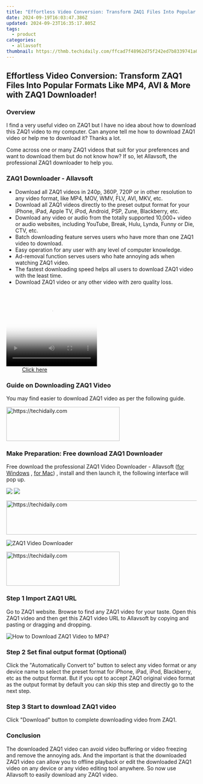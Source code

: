 ```yaml
---
title: "Effortless Video Conversion: Transform ZAQ1 Files Into Popular Formats Like MP4, AVI & More with ZAQ1 Downloader!"
date: 2024-09-19T16:03:47.386Z
updated: 2024-09-23T16:35:17.805Z
tags:
  - product
categories:
  - allavsoft
thumbnail: https://thmb.techidaily.com/ffcad7f48962d75f242ed7b8339741a057dbb535926e2709bec686a6dd167dd4.jpg
---
```


## Effortless Video Conversion: Transform ZAQ1 Files Into Popular Formats Like MP4, AVI & More with ZAQ1 Downloader!

### Overview

I find a very useful video on ZAQ1 but I have no idea about how to download this ZAQ1 video to my computer. Can anyone tell me how to download ZAQ1 video or help me to download it? Thanks a lot.

Come across one or many ZAQ1 videos that suit for your preferences and want to download them but do not know how? If so, let Allavsoft, the professional ZAQ1 downloader to help you.

### ZAQ1 Downloader - Allavsoft

* Download all ZAQ1 videos in 240p, 360P, 720P or in other resolution to any video format, like MP4, MOV, WMV, FLV, AVI, MKV, etc.
* Download all ZAQ1 videos directly to the preset output format for your iPhone, iPad, Apple TV, iPod, Android, PSP, Zune, Blackberry, etc.
* Download any video or audio from the totally supported 10,000+ video or audio websites, including YouTube, Break, Hulu, Lynda, Funny or Die, CTV, etc.
* Batch downloading feature serves users who have more than one ZAQ1 video to download.
* Easy operation for any user with any level of computer knowledge.
* Ad-removal function serves users who hate annoying ads when watching ZAQ1 video.
* The fastest downloading speed helps all users to download ZAQ1 video with the least time.
* Download ZAQ1 video or any other video with zero quality loss.

<!-- affiliate ads begin -->
<span id="1265663">
					<video width="240" height="200" style="cursor:pointer"
           poster="//a.impactradius-go.com/display-clicktoplayimage/1265663.png"
           onclick="if(!this.playClicked){this.play();this.setAttribute('controls',true);this.playClicked=true;}">
	   <source src="//a.impactradius-go.com/display-ad/4482-1265663">
	   <img src="//a.impactradius-go.com/display-clicktoplayimage/1265663.png" style="border: none; height: 100%; width: 100%; object-fit: contain">
	</video>
	<div style="width:150px;text-align:center"><a href="javascript:window.open(decodeURIComponent('https%3A%2F%2Fmartinic.evyy.net%2Fc%2F5597632%2F1265663%2F4482'), '_blank');void(0);">Click here</a></div>
</span>
<img height="0" width="0" src="https://imp.pxf.io/i/5597632/1265663/4482" style="position:absolute;visibility:hidden;" border="0" />
<!-- affiliate ads end -->

### Guide on Downloading ZAQ1 Video

You may find easier to download ZAQ1 video as per the following guide.

<!-- affiliate ads begin -->
<a href="https://aligracehair.sjv.io/c/5597632/2016129/19272" target="_top" id="2016129">
  <img src="//a.impactradius-go.com/display-ad/19272-2016129" border="0" alt="https://techidaily.com" width="300" height="90"/>
</a>
<img height="0" width="0" src="https://aligracehair.sjv.io/i/5597632/2016129/19272" style="position:absolute;visibility:hidden;" border="0" />
<!-- affiliate ads end -->

### Make Preparation: Free download ZAQ1 Downloader

Free download the professional ZAQ1 Video Downloader - Allavsoft ([for Windows](https://tools.techidaily.com/allavsoft/products/) , [for Mac](https://tools.techidaily.com/allavsoft/products/)) , install and then launch it, the following interface will pop up.

[![](https://www.allavsoft.com/how-to/../images/how-to/free-download-win.jpg)](https://tools.techidaily.com/allavsoft/products/) [![](https://www.allavsoft.com/how-to/../images/how-to/free-download-mac.jpg)](https://tools.techidaily.com/allavsoft/products/)

<!-- affiliate ads begin -->
<a href="https://unicoeye.pxf.io/c/5597632/2134242/18498" target="_top" id="2134242">
  <img src="//a.impactradius-go.com/display-ad/18498-2134242" border="0" alt="https://techidaily.com" width="728" height="90"/>
</a>
<img height="0" width="0" src="https://unicoeye.pxf.io/i/5597632/2134242/18498" style="position:absolute;visibility:hidden;" border="0" />
<!-- affiliate ads end -->

![ZAQ1 Video Downloader](https://www.allavsoft.com/how-to/../images/allavsoft/screen-shot-600.jpg)

<!-- affiliate ads begin -->
<a href="https://aligracehair.sjv.io/c/5597632/1925484/19272" target="_top" id="1925484">
  <img src="//a.impactradius-go.com/display-ad/19272-1925484" border="0" alt="https://techidaily.com" width="300" height="90"/>
</a>
<img height="0" width="0" src="https://aligracehair.sjv.io/i/5597632/1925484/19272" style="position:absolute;visibility:hidden;" border="0" />
<!-- affiliate ads end -->

### Step 1 Import ZAQ1 URL

Go to ZAQ1 website. Browse to find any ZAQ1 video for your taste. Open this ZAQ1 video and then get this ZAQ1 video URL to Allavsoft by copying and pasting or dragging and dropping.

![How to Download ZAQ1 Video to MP4?](https://www.allavsoft.com/how-to/../images/how-to/download-rtmp-video/download-rtmp-video.jpg)

### Step 2 Set final output format (Optional)

Click the "Automatically Convert to" button to select any video format or any device name to select the preset format for iPhone, iPad, iPod, Blackberry, etc as the output format. But if you opt to accept ZAQ1 original video format as the output format by default you can skip this step and directly go to the next step.

### Step 3 Start to download ZAQ1 video

Click "Download" button to complete downloading video from ZAQ1.

### Conclusion

The downloaded ZAQ1 video can avoid video buffering or video freezing and remove the annoying ads. And the important is that the downloaded ZAQ1 video can allow you to offline playback or edit the downloaded ZAQ1 video on any device or any video editing tool anywhere. So now use Allavsoft to easily download any ZAQ1 video.

<ins class="adsbygoogle"
     style="display:block"
     data-ad-format="autorelaxed"
     data-ad-client="ca-pub-7571918770474297"
     data-ad-slot="1223367746"></ins>

<ins class="adsbygoogle"
     style="display:block"
     data-ad-client="ca-pub-7571918770474297"
     data-ad-slot="8358498916"
     data-ad-format="auto"
     data-full-width-responsive="true"></ins>



